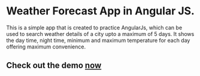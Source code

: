 # Weather Forecast  App in Angular JS.

This is a simple app that is created to practice AngularJs, which can be used to search weather details of a city upto a maximum of 5 days.
It shows the day time, night time, minimum and maximum temperature for each day offering maximum convenience. 

## Check out the demo [now](http://shubhamp.in/forecast/)
